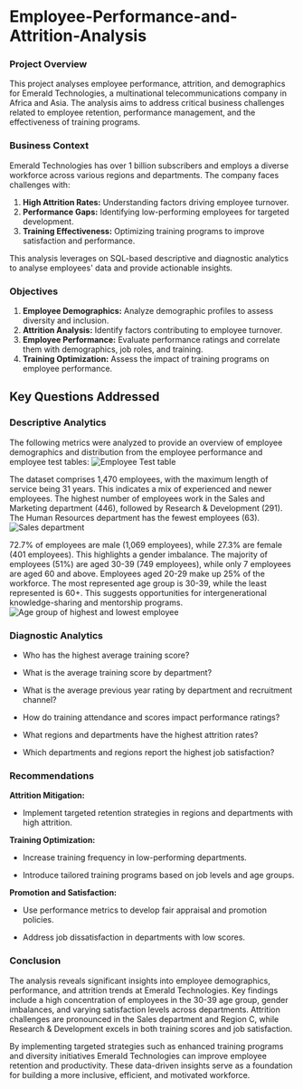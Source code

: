 # Employee-Performance-and-Attrition-Analysis
### Project Overview
This project analyses employee performance, attrition, and demographics for Emerald Technologies, a multinational telecommunications company in Africa and Asia. The analysis aims to address critical business challenges related to employee retention, performance management, and the effectiveness of training programs.

### Business Context

Emerald Technologies has over 1 billion subscribers and employs a diverse workforce across various regions and departments. The company faces challenges with:

1. **High Attrition Rates:** Understanding factors driving employee turnover.
2. **Performance Gaps:** Identifying low-performing employees for targeted development.
3. **Training Effectiveness:** Optimizing training programs to improve satisfaction and performance.

This analysis leverages on SQL-based descriptive and diagnostic analytics to analyse employees' data and provide actionable insights.

### Objectives

1. **Employee Demographics:** Analyze demographic profiles to assess diversity and inclusion.
2. **Attrition Analysis:** Identify factors contributing to employee turnover.
3. **Employee Performance:** Evaluate performance ratings and correlate them with demographics, job roles, and training.
4. **Training Optimization:** Assess the impact of training programs on employee performance.

## Key Questions Addressed

### Descriptive Analytics
The following metrics were analyzed to provide an overview of employee demographics and distribution from the employee performance and employee test tables:
![Employee Test table](https://github.com/user-attachments/assets/a0b4283a-7003-4643-ac4a-f76a254c45a4)


The dataset comprises 1,470 employees, with the maximum length of service being 31 years. This indicates a mix of experienced and newer employees. 
The highest number of employees work in the Sales and Marketing department (446), followed by Research & Development (291). The Human Resources department has the fewest employees (63).
![Sales department](https://github.com/user-attachments/assets/97e2c9e9-c58a-4e43-8a44-8320db64450e)


72.7% of employees are male (1,069 employees), while 27.3% are female (401 employees). This highlights a gender imbalance.
The majority of employees (51%) are aged 30-39 (749 employees), while only 7 employees are aged 60 and above. Employees aged 20-29 make up 25% of the workforce. The most represented age group is 30-39, while the least represented is 60+. This suggests opportunities for intergenerational knowledge-sharing and mentorship programs.
![Age group of highest and lowest employee](https://github.com/user-attachments/assets/49fa1645-6f55-478a-8dc2-00268d3f68ac)

### Diagnostic Analytics

* Who has the highest average training score?

* What is the average training score by department?

* What is the average previous year rating by department and recruitment channel?

* How do training attendance and scores impact performance ratings?

* What regions and departments have the highest attrition rates?

* Which departments and regions report the highest job satisfaction?


### Recommendations

**Attrition Mitigation:**

* Implement targeted retention strategies in regions and departments with high attrition.

**Training Optimization:**

* Increase training frequency in low-performing departments.

* Introduce tailored training programs based on job levels and age groups.

**Promotion and Satisfaction:**

* Use performance metrics to develop fair appraisal and promotion policies.

* Address job dissatisfaction in departments with low scores.

### Conclusion

The analysis reveals significant insights into employee demographics, performance, and attrition trends at Emerald Technologies. Key findings include a high concentration of employees in the 30-39 age group, gender imbalances, and varying satisfaction levels across departments. Attrition challenges are pronounced in the Sales department and Region C, while Research & Development excels in both training scores and job satisfaction.

By implementing targeted strategies such as enhanced training programs and diversity initiatives Emerald Technologies can improve employee retention and productivity. These data-driven insights serve as a foundation for building a more inclusive, efficient, and motivated workforce.
